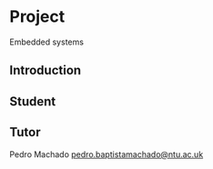 # Project

Embedded systems

## Introduction

## Student

## Tutor
Pedro Machado <pedro.baptistamachado@ntu.ac.uk>
